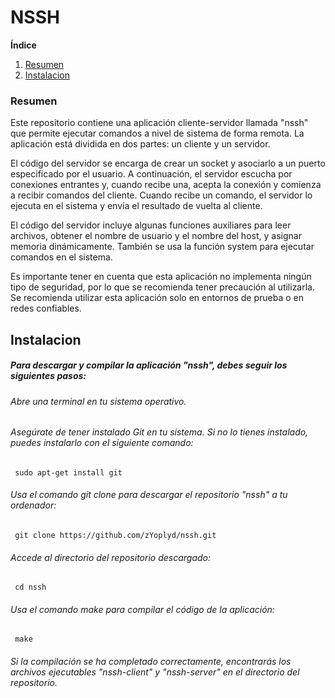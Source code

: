 # NSSH
**Índice**   
1. [Resumen](#id1)
2. [Instalacion](#id2)


### Resumen<a name="id1"></a>
Este repositorio contiene una aplicación cliente-servidor llamada "nssh" que permite ejecutar comandos a nivel de sistema de forma remota. La aplicación está dividida en dos partes: un cliente y un servidor.

El código del servidor se encarga de crear un socket y asociarlo a un puerto especificado por el usuario. A continuación, el servidor escucha por conexiones entrantes y, cuando recibe una, acepta la conexión y comienza a recibir comandos del cliente. Cuando recibe un comando, el servidor lo ejecuta en el sistema y envía el resultado de vuelta al cliente.

El código del servidor incluye algunas funciones auxiliares para leer archivos, obtener el nombre de usuario y el nombre del host, y asignar memoria dinámicamente. También se usa la función system para ejecutar comandos en el sistema.

Es importante tener en cuenta que esta aplicación no implementa ningún tipo de seguridad, por lo que se recomienda tener precaución al utilizarla. Se recomienda utilizar esta aplicación solo en entornos de prueba o en redes confiables.



## Instalacion <a name="id2"></a>
##### Para descargar y compilar la aplicación "nssh", debes seguir los siguientes pasos:

###### Abre una terminal en tu sistema operativo.

###### Asegúrate de tener instalado Git en tu sistema. Si no lo tienes instalado, puedes instalarlo con el siguiente comando:
```shell
 sudo apt-get install git
```
###### Usa el comando git clone para descargar el repositorio "nssh" a tu ordenador:
```shell
 git clone https://github.com/zYoplyd/nssh.git
```
	
###### Accede al directorio del repositorio descargado:
```shell
 cd nssh
```
###### Usa el comando make para compilar el código de la aplicación:
```shell
 make
```
###### Si la compilación se ha completado correctamente, encontrarás los archivos ejecutables "nssh-client" y "nssh-server" en el directorio del repositorio.
[1]: http://https://github.com/zYoplyd/nssh/ "Resumen"
